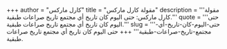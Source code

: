 +++
author = "كارل ماركس"
title = "مقولة كارل ماركس"
description = '''مقولة كارل ماركس: حتى اليوم كان تاريخ أي مجتمع تاريخ صراعات طبقية.'''
quote = '''حتى اليوم كان تاريخ أي مجتمع تاريخ صراعات طبقية.'''
slug = '''حتى-اليوم-كان-تاريخ-أي-مجتمع-تاريخ-صراعات-طبقية'''
+++
حتى اليوم كان تاريخ أي مجتمع تاريخ صراعات طبقية.
